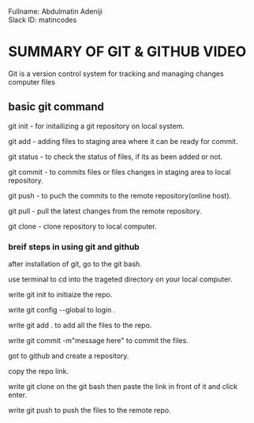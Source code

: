 Fullname: Abdulmatin Adeniji                                                                                                                                                                      
Slack ID: matincodes
# SUMMARY OF GIT & GITHUB VIDEO
Git is a version control system for tracking and managing changes computer files
## basic git command
git init - for initailizing a git repository on local system.     

git add - adding files to staging area where it can be ready for commit.

git status - to check the status of files, if its as been added or not.

git commit - to commits files or files changes in staging area to local repository.

git push - to puch the commits to the remote repository(online host).

git pull - pull the latest changes from the remote repository.

git clone - clone repository to local computer.

### breif steps in using git and github
after installation of git, go to the git bash.

use terminal to cd into the trageted directory on your local computer.

write git init to initiaize the repo.

write git config --global to login .

write git add . to add all the files to the repo.

write git commit -m"message here" to commit the files.

got to github and create a repository.

copy the repo link.

write git clone on the git bash then paste the link in front of it and click enter.

write git push to push the files to the remote repo.
